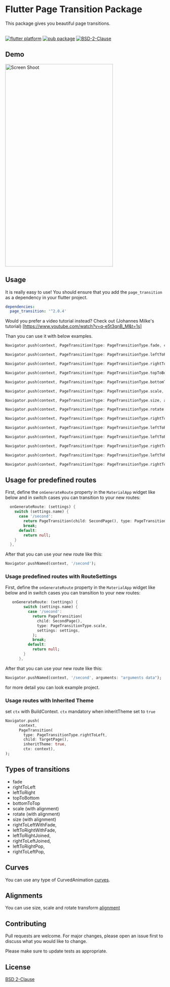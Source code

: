 # Flutter Page Transition Package

This package gives you beautiful page transitions.
<br/><br/>

[![flutter platform](https://img.shields.io/badge/Platform-Flutter-yellow.svg)](https://flutter.io)
[![pub package](https://img.shields.io/pub/v/page_transition.svg)](https://pub.dartlang.org/packages/page_transition)
[![BSD-2-Clause](https://img.shields.io/badge/BSD-2-Clause.svg?style=flat-square)](https://opensource.org/licenses/)

## Demo

<img src="https://www.yasinilhan.com/page_transition/transition.gif" width="340" height="640" title="Screen Shoot">

## Usage

It is really easy to use!
You should ensure that you add the `page_transition` as a dependency in your flutter project.

```yaml
dependencies:
  page_transition: '^2.0.4'
```

Would you prefer a video tutorial instead? Check out (Johannes Milke's tutorial) [https://www.youtube.com/watch?v=q-e5t3qnB_M&t=1s]

Than you can use it with below examples.

```dart
Navigator.push(context, PageTransition(type: PageTransitionType.fade, child: DetailScreen()));

Navigator.push(context, PageTransition(type: PageTransitionType.leftToRight, child: DetailScreen()));

Navigator.push(context, PageTransition(type: PageTransitionType.rightToLeft, child: DetailScreen()));

Navigator.push(context, PageTransition(type: PageTransitionType.topToBottom, child: DetailScreen()));

Navigator.push(context, PageTransition(type: PageTransitionType.bottomToTop, child: DetailScreen()));

Navigator.push(context, PageTransition(type: PageTransitionType.scale, alignment: Alignment.bottomCenter, child: DetailScreen()));

Navigator.push(context, PageTransition(type: PageTransitionType.size, alignment: Alignment.bottomCenter, child: DetailScreen()));

Navigator.push(context, PageTransition(type: PageTransitionType.rotate, duration: Duration(second: 1), child: DetailScreen()));

Navigator.push(context, PageTransition(type: PageTransitionType.rightToLeftWithFade, child: DetailScreen()));

Navigator.push(context, PageTransition(type: PageTransitionType.leftToRightWithFade, child: DetailScreen()));

Navigator.push(context, PageTransition(type: PageTransitionType.leftToRightJoined, child: DetailScreen()));

Navigator.push(context, PageTransition(type: PageTransitionType.rightToLeftJoined, child: DetailScreen()));

Navigator.push(context, PageTransition(type: PageTransitionType.leftToRightPop, child: DetailScreen()));

Navigator.push(context, PageTransition(type: PageTransitionType.rightToLeftPop, child: DetailScreen()));
```

## Usage for predefined routes

First, define the `onGenerateRoute` property in the `MaterialApp` widget like below and in switch cases you can transition to your new routes:

```dart
  onGenerateRoute: (settings) {
    switch (settings.name) {
      case '/second':
        return PageTransition(child: SecondPage(), type: PageTransitionType.scale);
        break;
      default:
        return null;
    }
  },
```

After that you can use your new route like this:

```dart
Navigator.pushNamed(context, '/second');
```

### Usage predefined routes with RouteSettings

First, define the `onGenerateRoute` property in the `MaterialApp` widget like below and in switch cases you can transition to your new routes:

```dart
   onGenerateRoute: (settings) {
        switch (settings.name) {
          case '/second':
            return PageTransition(
              child: SecondPage(),
              type: PageTransitionType.scale,
              settings: settings,
            );
            break;
          default:
            return null;
        }
      },
```

After that you can use your new route like this:

```dart
Navigator.pushNamed(context, '/second', arguments: "arguments data");
```

for more detail you can look example project.

### Usage routes with Inherited Theme

set `ctx` with BuildContext. `ctx` mandatory when inheritTheme set to `true`

```dart
Navigator.push(
      context,
      PageTransition(
        type: PageTransitionType.rightToLeft,
        child: TargetPage(),
        inheritTheme: true,
        ctx: context),
);
```

## Types of transitions

- fade
- rightToLeft
- leftToRight
- topToBottom
- bottomToTop
- scale (with alignment)
- rotate (with alignment)
- size (with alignment)
- rightToLeftWithFade,
- leftToRightWithFade,
- leftToRightJoined,
- rightToLeftJoined,
- leftToRightPop,
- rightToLeftPop,

## Curves

You can use any type of CurvedAnimation [curves](https://docs.flutter.io/flutter/animation/Curves-class.html).

## Alignments

You can use size, scale and rotate transform [alignment](https://docs.flutter.io/flutter/painting/Alignment-class.html)

## Contributing

Pull requests are welcome. For major changes, please open an issue first to discuss what you would like to change.

Please make sure to update tests as appropriate.

## License

[BSD 2-Clause](https://opensource.org/licenses/BSD-2-Clause)
